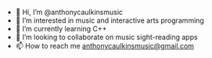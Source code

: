 - 👋 Hi, I’m @anthonycaulkinsmusic
- 👀 I’m interested in music and interactive arts programming
- 🌱 I’m currently learning C++
- 💞️ I’m looking to collaborate on music sight-reading apps
- 📫 How to reach me anthonycaulkinsmusic@gmail.com

<!---
anthonycaulkinsmusic/anthonycaulkinsmusic is a ✨ special ✨ repository because its `README.md` (this file) appears on your GitHub profile.
You can click the Preview link to take a look at your changes.
--->
